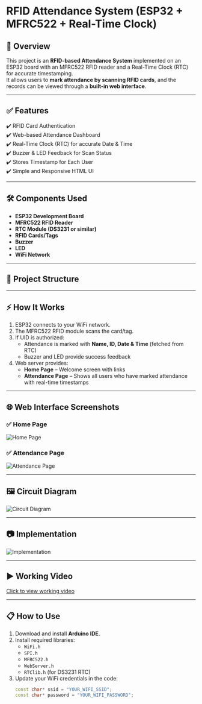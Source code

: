 # RFID Attendance System (ESP32 + MFRC522 + Real-Time Clock)

## 📌 Overview
This project is an **RFID-based Attendance System** implemented on an ESP32 board with an MFRC522 RFID reader and a Real-Time Clock (RTC) for accurate timestamping.  
It allows users to **mark attendance by scanning RFID cards**, and the records can be viewed through a **built-in web interface**.

---

## ✅ Features
✔️ RFID Card Authentication  
✔️ Web-based Attendance Dashboard  
✔️ Real-Time Clock (RTC) for accurate Date & Time  
✔️ Buzzer & LED Feedback for Scan Status  
✔️ Stores Timestamp for Each User  
✔️ Simple and Responsive HTML UI  

---

## 🛠 Components Used
- **ESP32 Development Board**
- **MFRC522 RFID Reader**
- **RTC Module (DS3231 or similar)**
- **RFID Cards/Tags**
- **Buzzer**
- **LED**
- **WiFi Network**

---

## 📂 Project Structure

---

## ⚡ How It Works
1. ESP32 connects to your WiFi network.
2. The MFRC522 RFID module scans the card/tag.
3. If UID is authorized:
   - Attendance is marked with **Name, ID, Date & Time** (fetched from RTC)
   - Buzzer and LED provide success feedback
4. Web server provides:
   - **Home Page** – Welcome screen with links
   - **Attendance Page** – Shows all users who have marked attendance with real-time timestamps

---

## 🌐 Web Interface Screenshots
### ✅ Home Page
![Home Page](images/homepage.jpg)

### ✅ Attendance Page
![Attendance Page](images/Attendancepage.jpg)

---

## 🖼 Circuit Diagram
![Circuit Diagram](images/circuitdiagram.png)

---

## 📷 Implementation
![Implementation](images/implementation.jpg)

---

## ▶️ Working Video
[Click to view working video](workingvideo.mp4)

---

## 📋 How to Use
1. Download and install **Arduino IDE**.
2. Install required libraries:
   - `WiFi.h`
   - `SPI.h`
   - `MFRC522.h`
   - `WebServer.h`
   - `RTClib.h` (for DS3231 RTC)
3. Update your WiFi credentials in the code:
   ```cpp
   const char* ssid = "YOUR_WIFI_SSID";
   const char* password = "YOUR_WIFI_PASSWORD";

